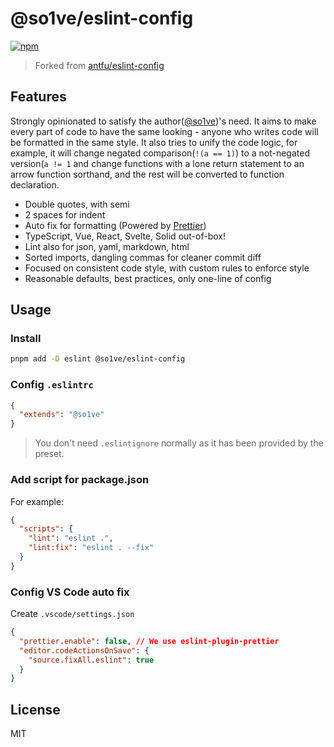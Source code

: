 # @so1ve/eslint-config

[![npm](https://img.shields.io/npm/v/@so1ve/eslint-config?color=a1b858&label=)](https://npmjs.com/package/@so1ve/eslint-config)

> Forked from [antfu/eslint-config](https://github.com/antfu/eslint-config)

## Features

Strongly opinionated to satisfy the author([@so1ve](https://github.com/so1ve))'s need. It aims to make every part of code to have the same looking - anyone who writes code will be formatted in the same style. It also tries to unify the code logic, for example, it will change negated comparison(`!(a == 1)`) to a not-negated version(`a != 1` and change functions with a lone return statement to an arrow function sorthand, and the rest will be converted to function declaration.

- Double quotes, with semi
- 2 spaces for indent
- Auto fix for formatting (Powered by [Prettier](https://github.com/prettier/prettier))
- TypeScript, Vue, React, Svelte, Solid out-of-box!
- Lint also for json, yaml, markdown, html
- Sorted imports, dangling commas for cleaner commit diff
- Focused on consistent code style, with custom rules to enforce style
- Reasonable defaults, best practices, only one-line of config

## Usage

### Install

```bash
pnpm add -D eslint @so1ve/eslint-config
```

### Config `.eslintrc`

```json
{
  "extends": "@so1ve"
}
```

> You don't need `.eslintignore` normally as it has been provided by the preset.

### Add script for package.json

For example:

```json
{
  "scripts": {
    "lint": "eslint .",
    "lint:fix": "eslint . --fix"
  }
}
```

### Config VS Code auto fix

Create `.vscode/settings.json`

```json
{
  "prettier.enable": false, // We use eslint-plugin-prettier
  "editor.codeActionsOnSave": {
    "source.fixAll.eslint": true
  }
}
```

## License

MIT
